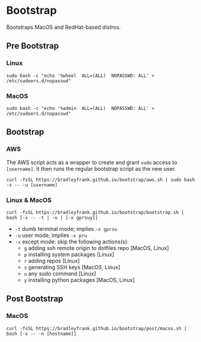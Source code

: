 # Bootstrap
Bootstraps MacOS and RedHat-based distros.

## Pre Bootstrap

### Linux
`sudo bash -c "echo '%wheel  ALL=(ALL)  NOPASSWD: ALL' > /etc/sudoers.d/nopasswd"`

### MacOS
`sudo bash -c "echo '%admin  ALL=(ALL)  NOPASSWD: ALL' > /etc/sudoers.d/nopasswd"`

## Bootstrap

### AWS

The AWS script acts as a wrapper to create and grant `sudo` access to `[username]`. It then runs the regular bootstrap script as the new user.

`curl -fsSL https://bradleyfrank.github.io/bootstrap/aws.sh | sudo bash -s -- -u [username]`

### Linux & MacOS

`curl -fsSL https://bradleyfrank.github.io/bootstrap/bootstrap.sh | bash [-s -- -t | -u | [-x gprsuy]]`

* `-t` dumb terminal mode; implies `-x gprsu`
* `-u` user mode; implies `-x pru`
* `-x` except mode: skip the following actions(s):
  * `g`    adding ssh remote origin to dotfiles repo [MacOS, Linux]
  * `p`    installing system packages [Linux]
  * `r`    adding repos [Linux]
  * `s`    generating SSH keys [MacOS, Linux]
  * `u`    any sudo command [Linux]
  * `y`    installing python packages [MacOS, Linux]

## Post Bootstrap

### MacOS
`curl -fsSL https://bradleyfrank.github.io/bootstrap/post/macos.sh | bash [-s -- -n [hostname]]`